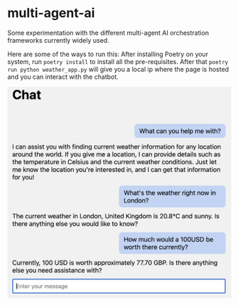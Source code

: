# multi-agent-ai
Some experimentation with the different multi-agent AI orchestration frameworks currently widely used.

Here are some of the ways to run this: After installing Poetry on your system, run `poetry install` to install all the pre-requisites. After that `poetry run python weather_app.py` will give you a local ip where the page is hosted and you can interact with the chatbot.

![alt text](images/image.png)
